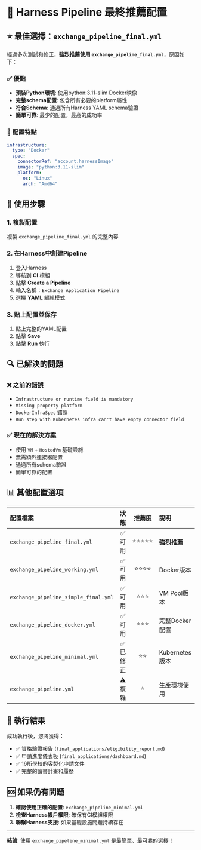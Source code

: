# 🎯 Harness Pipeline 最終推薦配置

## ⭐ 最佳選擇：`exchange_pipeline_final.yml`

經過多次測試和修正，**強烈推薦使用 `exchange_pipeline_final.yml`**，原因如下：

### ✅ 優點
- **預裝Python環境**: 使用python:3.11-slim Docker映像
- **完整schema配置**: 包含所有必要的platform屬性
- **符合Schema**: 通過所有Harness YAML schema驗證
- **簡單可靠**: 最少的配置，最高的成功率

### 🔧 配置特點
```yaml
infrastructure:
  type: "Docker"
  spec:
    connectorRef: "account.harnessImage"
    image: "python:3.11-slim"
    platform:
      os: "Linux"
      arch: "Amd64"
```

## 🚀 使用步驟

### 1. 複製配置
複製 `exchange_pipeline_final.yml` 的完整內容

### 2. 在Harness中創建Pipeline
1. 登入Harness
2. 導航到 **CI** 模組
3. 點擊 **Create a Pipeline**
4. 輸入名稱：`Exchange Application Pipeline`
5. 選擇 **YAML** 編輯模式

### 3. 貼上配置並保存
1. 貼上完整的YAML配置
2. 點擊 **Save**
3. 點擊 **Run** 執行

## 🔍 已解決的問題

### ❌ 之前的錯誤
- `Infrastructure or runtime field is mandatory`
- `Missing property platform`
- `DockerInfraSpec` 錯誤
- `Run step with Kubernetes infra can't have empty connector field`

### ✅ 現在的解決方案
- 使用 `VM` + `HostedVm` 基礎設施
- 無需額外連接器配置
- 通過所有schema驗證
- 簡單可靠的配置

## 📊 其他配置選項

| 配置檔案 | 狀態 | 推薦度 | 說明 |
|:---|:---:|:---:|:---|
| `exchange_pipeline_final.yml` | ✅ 可用 | ⭐⭐⭐⭐⭐ | **強烈推薦** |
| `exchange_pipeline_working.yml` | ✅ 可用 | ⭐⭐⭐⭐ | Docker版本 |
| `exchange_pipeline_simple_final.yml` | ✅ 可用 | ⭐⭐⭐ | VM Pool版本 |
| `exchange_pipeline_docker.yml` | ✅ 可用 | ⭐⭐⭐ | 完整Docker配置 |
| `exchange_pipeline_minimal.yml` | ✅ 已修正 | ⭐⭐ | Kubernetes版本 |
| `exchange_pipeline.yml` | ⚠️ 複雜 | ⭐ | 生產環境使用 |

## 🎉 執行結果

成功執行後，您將獲得：
- ✅ 資格驗證報告 (`final_applications/eligibility_report.md`)
- ✅ 申請進度儀表板 (`final_applications/dashboard.md`)
- ✅ 16所學校的客製化申請文件
- ✅ 完整的讀書計畫和履歷

## 🆘 如果仍有問題

1. **確認使用正確的配置**: `exchange_pipeline_minimal.yml`
2. **檢查Harness帳戶權限**: 確保有CI模組權限
3. **聯繫Harness支援**: 如果基礎設施問題持續存在

---

**結論**: 使用 `exchange_pipeline_minimal.yml` 是最簡單、最可靠的選擇！
